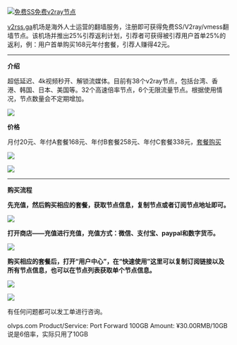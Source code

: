 <a name="0"></a>
[![免费SS免费v2ray节点](https://raw.githubusercontent.com/bannedbook/fanqiang/master/v2ss/images/v2free.jpg)](https://v2rss.ga/auth/register?code=MAWA)

[v2rss.ga](https://v2rss.ga/auth/register?code=MAWA)机场是海外人士运营的翻墙服务，注册即可获得免费SS/V2ray/vmess翻墙节点。该机场并推出25%引荐返利计划，引荐者可获得被引荐用户首单25%的返利，例：用户首单购买168元年付套餐，引荐人赚得42元。

***

**介绍**

超低延迟、4k视频秒开、解锁流媒体。目前有38个v2ray节点，包括台湾、香港、韩国、日本、美国等。32个高速倍率节点，6个无限流量节点。根据使用情况，节点数量会不定期增加。

![](https://cdn.jsdelivr.net/gh/Alvin9999/pac2/v2fee/v2ray-001.PNG)

**价格**

月付20元、年付A套餐168元、年付B套餐258元、年付C套餐338元，[套餐购买](https://v2rss.ga/auth/register?code=MAWA)

![](https://cdn.jsdelivr.net/gh/Alvin9999/pac2/v2fee/1.PNG)

![](https://cdn.jsdelivr.net/gh/Alvin9999/pac2/v2fee/2.PNG)


***

**购买流程**

**先充值，然后购买相应的套餐，获取节点信息，复制节点或者订阅节点地址即可。**

![](https://cdn.jsdelivr.net/gh/Alvin9999/pac2/v2fee/3.jpg)

**打开商店——充值进行充值，充值方式：微信、支付宝、paypal和数字货币。**

![](https://cdn.jsdelivr.net/gh/Alvin9999/pac2/v2fee/v2ray-003.PNG)

**购买相应的套餐后，打开“用户中心”，在“快速使用”这里可以复制订阅链接以及所有节点信息，也可以在节点列表获取单个节点信息。**

![](https://cdn.jsdelivr.net/gh/Alvin9999/pac2/v2fee/6.jpg)

![](https://cdn.jsdelivr.net/gh/Alvin9999/pac2/v2fee/8.jpg)

有任何问题都可以发工单进行咨询。

olvps.com Product/Service: Port Forward 100GB
Amount: ¥30.00RMB/10GB 说是6倍率，实际只用了10GB